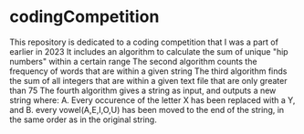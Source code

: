 # codingCompetition
This repository is dedicated to a coding competition that I was a part of earlier in 2023
It includes an algorithm to calculate the sum of unique "hip numbers" within a certain range
The second algorithm counts the frequency of words that are within a given string
The third algorithm finds the sum of all integers that are within a given text file that are only greater than 75
The fourth algorithm gives a string as input, and outputs a new string where:
A. Every occurence of the letter X has been replaced with a Y, and B. every vowel(A,E,I,O,U) has been moved to the end of the string, in the same order as in the original string.
